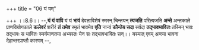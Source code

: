 +++
title = "06 यं यम्"

+++
।।8.6।। --,**यं यं वापि** यं यं **भावं** देवताविशेषं स्मरन् चिन्तयन्
**त्यजति** परित्यजति **अन्ते** अन्तकाले प्राणवियोगकाले **कलेवरं** शरीरं
**तं** **तमेव** स्मृतं भावमेव **एति** नान्यं **कौन्तेय सदा** सर्वदा
**तद्भावभावितः** तस्मिन् भावः तद्भावः स भावितः स्मर्यमाणतया अभ्यस्तः येन
सः तद्भावभावितः सन्।। यस्मात् एवम् अन्त्या भावना देहान्तरप्राप्तौ कारणम्
--,
